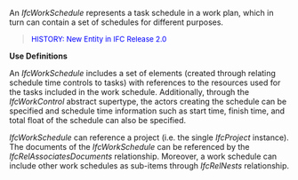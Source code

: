 ﻿An _IfcWorkSchedule_ represents a task schedule in a work plan, which in turn can contain a set of schedules for different purposes.

> <font color="#0000FF" size="-1">HISTORY: New Entity in IFC
		Release 2.0</font>

**Use Definitions**

An _IfcWorkSchedule_ includes a set of elements (created through relating schedule time controls to tasks) with references to the resources used for the tasks included in the work schedule. Additionally, through the _IfcWorkControl_ abstract supertype, the actors creating the schedule can be specified and schedule time information such as start time, finish time, and total float of the schedule can also be specified.

_IfcWorkSchedule_ can reference a project (i.e. the single _IfcProject_ instance). The documents of the _IfcWorkSchedule_ can be referenced by the _IfcRelAssociatesDocuments_ relationship. Moreover, a work schedule can include other work schedules as sub-items through _IfcRelNests_ relationship.